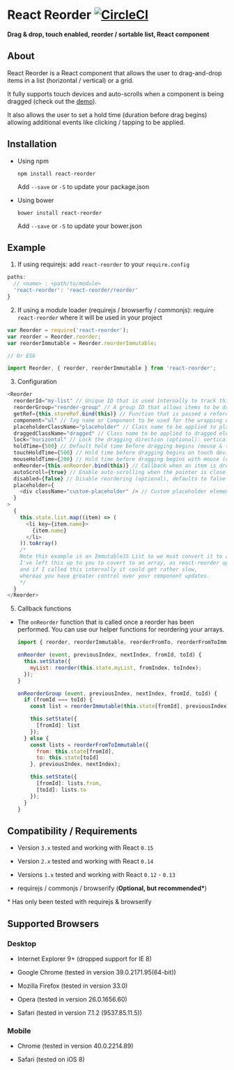 # React Reorder [![CircleCI](https://circleci.com/gh/JakeSidSmith/react-reorder.svg?style=svg)](https://circleci.com/gh/JakeSidSmith/react-reorder)

__Drag & drop, touch enabled, reorder / sortable list, React component__

## About

React Reorder is a React component that allows the user to drag-and-drop items in a list (horizontal / vertical) or a grid.

It fully supports touch devices and auto-scrolls when a component is being dragged (check out the [demo](http://jakesidsmith.github.io/react-reorder/)).

It also allows the user to set a hold time (duration before drag begins) allowing additional events like clicking / tapping to be applied.

## Installation

* Using npm
  ```
  npm install react-reorder
  ```
    Add `--save` or `-S` to update your package.json

* Using bower
  ```
  bower install react-reorder
  ```
    Add `--save` or `-S` to update your bower.json

## Example

1. If using requirejs: add `react-reorder` to your `require.config`

  ```javascript
  paths:
    // <name> : <path/to/module>
    'react-reorder': 'react-reorder/reorder'
  }
  ```

2. If using a module loader (requirejs / browserfiy / commonjs): require `react-reorder` where it will be used in your project

  ```javascript
  var Reorder = require('react-reorder');
  var reorder = Reorder.reorder;
  var reorderImmutable = Reorder.reorderImmutable;

  // Or ES6

  import Reorder, { reorder, reorderImmutable } from 'react-reorder';  
  ```

3. Configuration

  ```javascript
  <Reorder
    reorderId="my-list" // Unique ID that is used internally to track this list (required)
    reorderGroup="reorder-group" // A group ID that allows items to be dragged between lists of the same group (optional)
    getRef={this.storeRef.bind(this)} // Function that is passed a reference to the root node when mounted (optional)
    component="ul" // Tag name or Component to be used for the wrapping element (optional), defaults to 'div'
    placeholderClassName="placeholder" // Class name to be applied to placeholder elements (optional), defaults to 'placeholder'
    draggedClassName="dragged" // Class name to be applied to dragged elements (optional), defaults to 'dragged'
    lock="horizontal" // Lock the dragging direction (optional): vertical, horizontal (do not use with groups)
    holdTime={500} // Default hold time before dragging begins (mouse & touch) (optional), defaults to 0
    touchHoldTime={500} // Hold time before dragging begins on touch devices (optional), defaults to holdTime
    mouseHoldTime={200} // Hold time before dragging begins with mouse (optional), defaults to holdTime
    onReorder={this.onReorder.bind(this)} // Callback when an item is dropped (you will need this to update your state)
    autoScroll={true} // Enable auto-scrolling when the pointer is close to the edge of the Reorder component (optional), defaults to true
    disabled={false} // Disable reordering (optional), defaults to false
    placeholder={
      <div className="custom-placeholder" /> // Custom placeholder element (optional), defaults to clone of dragged element
    }
  >
    {
      this.state.list.map((item) => (
        <li key={item.name}>
          {item.name}
        </li>
      )).toArray()
      /*
      Note this example is an ImmutableJS List so we must convert it to an array.
      I've left this up to you to covert to an array, as react-reorder updates a lot,
      and if I called this internally it could get rather slow,
      whereas you have greater control over your component updates.
      */
    }
  </Reorder>
  ```

5. Callback functions

  * The `onReorder` function that is called once a reorder has been performed.
    You can use our helper functions for reordering your arrays.

    ```javascript
    import { reorder, reorderImmutable, reorderFromTo, reorderFromToImmutable } from 'react-reorder';

    onReorder (event, previousIndex, nextIndex, fromId, toId) {
      this.setState({
        myList: reorder(this.state.myList, fromIndex, toIndex);
      });
    }

    onReorderGroup (event, previousIndex, nextIndex, fromId, toId) {
      if (fromId === toId) {
        const list = reorderImmutable(this.state[fromId], previousIndex, nextIndex);

        this.setState({
          [fromId]: list
        });
      } else {
        const lists = reorderFromToImmutable({
          from: this.state[fromId],
          to: this.state[toId]
        }, previousIndex, nextIndex);

        this.setState({
          [fromId]: lists.from,
          [toId]: lists.to
        });
      }
    }    
    ```

## Compatibility / Requirements

* Version `3.x` tested and working with React `0.15`

* Version `2.x` tested and working with React `0.14`

* Versions `1.x` tested and working with React `0.12` - `0.13`

* requirejs / commonjs / browserify (__Optional, but recommended*__)

\* Has only been tested with requirejs & browserify

## Supported Browsers

### Desktop

* Internet Explorer 9+ (dropped support for IE 8)

* Google Chrome (tested in version 39.0.2171.95(64-bit))

* Mozilla Firefox (tested in version 33.0)

* Opera (tested in version 26.0.1656.60)

* Safari (tested in version 7.1.2 (9537.85.11.5))

### Mobile

* Chrome (tested in version 40.0.2214.89)

* Safari (tested on iOS 8)
